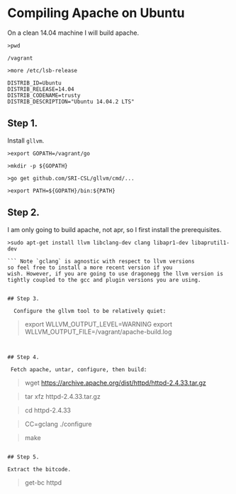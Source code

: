 # Compiling Apache on Ubuntu


On a clean 14.04 machine I will build apache.

```
>pwd

/vagrant

>more /etc/lsb-release

DISTRIB_ID=Ubuntu
DISTRIB_RELEASE=14.04
DISTRIB_CODENAME=trusty
DISTRIB_DESCRIPTION="Ubuntu 14.04.2 LTS"
```


## Step 1.


Install `gllvm`.

```
>export GOPATH=/vagrant/go

>mkdir -p ${GOPATH}

>go get github.com/SRI-CSL/gllvm/cmd/...

>export PATH=${GOPATH}/bin:${PATH}
```

## Step 2.

I am only going to build apache, not apr, so I first install the prerequisites.

```
>sudo apt-get install llvm libclang-dev clang libapr1-dev libaprutil1-dev

``` Note `gclang` is agnostic with respect to llvm versions
so feel free to install a more recent version if you
wish. However, if you are going to use dragonegg the llvm version is
tightly coupled to the gcc and plugin versions you are using.


## Step 3.

  Configure the gllvm tool to be relatively quiet:

```
>export WLLVM_OUTPUT_LEVEL=WARNING
>export WLLVM_OUTPUT_FILE=/vagrant/apache-build.log
```


## Step 4.

 Fetch apache, untar, configure, then build:

```
>wget  https://archive.apache.org/dist/httpd/httpd-2.4.33.tar.gz

>tar xfz httpd-2.4.33.tar.gz

>cd httpd-2.4.33

>CC=gclang ./configure

>make
```

## Step 5.

Extract the bitcode.

```
>get-bc httpd

```

